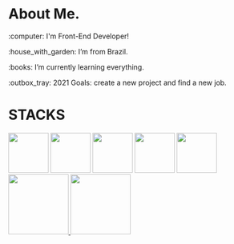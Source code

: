 <div>
  <h1>About Me.</h1>
  <p>:computer: I'm Front-End Developer!<p>
  <p>:house_with_garden: I’m from Brazil.<p>
  <p>:books: I’m currently learning everything.<p>
  <p>:outbox_tray: 2021 Goals: create a new project and find a new job.<p>
</div>


  
<div>
  <h1>STACKS</h1>
  <img height="80rem" src="https://cdn-icons-png.flaticon.com/512/3094/3094455.png">
  <img height="80rem" src="https://cdn-icons-png.flaticon.com/512/3094/3094320.png">
  <img height="80rem" src="https://cdn-icons-png.flaticon.com/512/5968/5968381.png">
  <img height="80rem" src="https://cdn-icons-png.flaticon.com/512/1081/1081826.png">
  <img height="80rem" src="https://cdn-icons-png.flaticon.com/512/5968/5968358.png">
</div>
  
<div>
  <a href="https://github.com/mateusfranca97">
  <img height="120em" src="https://github-readme-stats.vercel.app/api?username=mateusfranca97&show_icons=true&theme=dark&include_all_commits=true&count_private=true"/>
  <img height="120em" src="https://github-readme-stats.vercel.app/api/top-langs/?username=mateusfranca97&layout=compact&langs_count=7&theme=dark"/>
</div>
  
